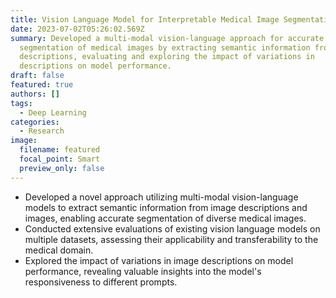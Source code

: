 ```yaml
---
title: Vision Language Model for Interpretable Medical Image Segmentation
date: 2023-07-02T05:26:02.569Z
summary: Developed a multi-modal vision-language approach for accurate
  segmentation of medical images by extracting semantic information from image
  descriptions, evaluating and exploring the impact of variations in
  descriptions on model performance.
draft: false
featured: true
authors: []
tags:
  - Deep Learning
categories:
  - Research
image:
  filename: featured
  focal_point: Smart
  preview_only: false
---
```

* Developed a novel approach utilizing multi-modal vision-language models to extract semantic information from image descriptions and images, enabling accurate segmentation of diverse medical images.
* Conducted extensive evaluations of existing vision language models on multiple datasets, assessing their applicability and transferability to the medical domain.
* Explored the impact of variations in image descriptions on model performance, revealing valuable insights into the model's responsiveness to different prompts.